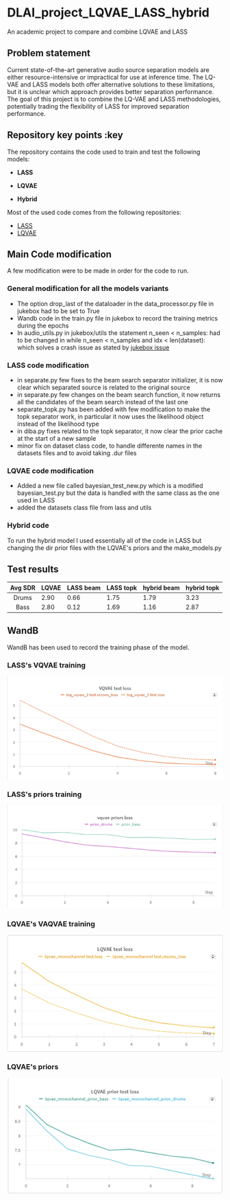 # DLAI_project_LQVAE_LASS_hybrid
An academic project to compare and combine LQVAE and LASS

## Problem statement
Current state-of-the-art generative audio source separation models
are either resource-intensive or impractical for use at inference time. The LQ-VAE and
LASS models both offer alternative solutions to these limitations, but it is unclear which
approach provides better separation performance. The goal of this project is to combine
the LQ-VAE and LASS methodologies, potentially trading the flexibility of LASS for
improved separation performance.

## Repository key points :key
The repository contains the code used to train and test the following models:
- **LASS** 

- **LQVAE**

- **Hybrid**

Most of the used code comes from the  following repositories:
- [LASS](https://github.com/gladia-research-group/latent-autoregressive-source-separation)
- [LQVAE](https://github.com/michelemancusi/LQVAE-separation)

## Main Code modification
A few modification were to be made in order for the code to run.

### General modification for all the models variants
- The option drop_last of the dataloader in the data_processor.py file in jukebox had to be set to True
- Wandb code in the train.py file in jukebox to record the training metrics during the epochs
- In audio_utils.py in jukebox/utils the statement n_seen < n_samples: had to be changed in while n_seen < n_samples and idx < len(dataset): which solves a crash issue as stated by [jukebox issue](https://github.com/openai/jukebox/issues)

### LASS code modification
- in separate.py few fixes to the beam search separator initializer, it is now clear which separated source is related to the original source
- in separate.py few changes on the beam search function, it now returns all the candidates of the beam search instead of the last one
- separate_topk.py has been added with few modification to make the topk separator work, in particular it now uses the likelihood object instead of the likelihood type
- in diba.py fixes related to the topk separator, it now clear the prior cache at the start of a new sample
- minor fix on dataset class code, to handle differente names in the datasets files  and to avoid taking .dur files
### LQVAE code modification
- Added a new file called bayesian_test_new.py which is a modified bayesian_test.py but the data is handled with the same class as the one used in LASS 
- added the datasets class file from lass and utils 
### Hybrid code
To run the hybrid model I used essentially all of the code in LASS but changing the dir prior files with the LQVAE's priors and the make_models.py

## Test results

|Avg SDR| LQVAE  | LASS beam | LASS topk | hybrid beam | hybrid topk |
|:-:|--|--|--|--|--|
|Drums|2.90|0.66|1.75|1.79|3.23|
|Bass |2.80|0.12|1.69|1.16|2.87|

## WandB
WandB has been used to record the training phase of the model.
### LASS's VQVAE training
![lass_loss](images/vqvae_test_loss.png)

### LASS's priors training

![vqvae_priors_loss](images/vqvae_priors_loss.png)

### LQVAE's VAQVAE training

![lqvae_loss](images/lqvae_test_loss.png)

### LQVAE's priors

![lqvae_priors_loss](images/lqvae_prior_loss.png)


